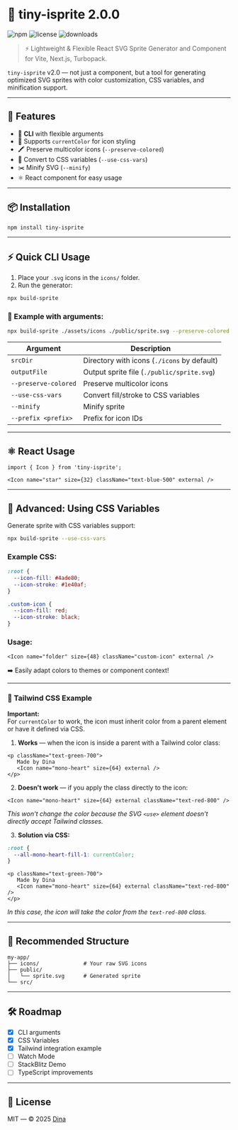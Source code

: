 # 🧩 tiny-isprite 2.0.0

![npm](https://img.shields.io/npm/v/tiny-isprite) ![license](https://img.shields.io/npm/l/tiny-isprite) ![downloads](https://img.shields.io/npm/dm/tiny-isprite)

> ⚡️ Lightweight & Flexible React SVG Sprite Generator and Component for Vite, Next.js, Turbopack.

`tiny-isprite` v2.0 — not just a component, but a tool for generating optimized SVG sprites with color customization, CSS variables, and minification support.

---

## 🚀 Features
- 🔹 **CLI** with flexible arguments
- 🎨 Supports `currentColor` for icon styling
- 🖍️ Preserve multicolor icons (`--preserve-colored`)
- 🧩 Convert to CSS variables (`--use-css-vars`)
- ✂️ Minify SVG (`--minify`)
- ⚛️ React component for easy usage

---

## 📦 Installation
```bash
npm install tiny-isprite
```

---

## ⚡ Quick CLI Usage

1. Place your `.svg` icons in the `icons/` folder.
2. Run the generator:

```bash
npx build-sprite
```

### 🔧 Example with arguments:
```bash
npx build-sprite ./assets/icons ./public/sprite.svg --preserve-colored --prefix custom- --minify
```

| Argument              | Description                                         |
|-----------------------|-----------------------------------------------------|
| `srcDir`              | Directory with icons (`./icons` by default)         |
| `outputFile`          | Output sprite file (`./public/sprite.svg`)          |
| `--preserve-colored`  | Preserve multicolor icons                           |
| `--use-css-vars`      | Convert fill/stroke to CSS variables                |
| `--minify`            | Minify sprite                                       |
| `--prefix <prefix>`   | Prefix for icon IDs                                 |

---

## ⚛️ React Usage

```tsx
import { Icon } from 'tiny-isprite';

<Icon name="star" size={32} className="text-blue-500" external />
```

---

## 🎨 Advanced: Using CSS Variables

Generate sprite with CSS variables support:

```bash
npx build-sprite --use-css-vars
```

### Example CSS:

```css
:root {
  --icon-fill: #4ade80;
  --icon-stroke: #1e40af;
}

.custom-icon {
  --icon-fill: red;
  --icon-stroke: black;
}
```

### Usage:

```tsx
<Icon name="folder" size={48} className="custom-icon" external />
```

➡️ Easily adapt colors to themes or component context!

---

### 🌈 Tailwind CSS Example

**Important:**  
For `currentColor` to work, the icon must inherit color from a parent element or have it defined via CSS.

1. **Works** — when the icon is inside a parent with a Tailwind color class:

```tsx
<p className="text-green-700">
   Made by Dina 
   <Icon name="mono-heart" size={64} external />
</p>
```

2. **Doesn't work** — if you apply the class directly to the icon:

```tsx
<Icon name="mono-heart" size={64} external className="text-red-800" />
```
*This won't change the color because the SVG `<use>` element doesn't directly accept Tailwind classes.*

3. **Solution via CSS:**

```css
:root {
  --all-mono-heart-fill-1: currentColor;
}
```

```tsx
<p className="text-green-700">
   Made by Dina 
   <Icon name="mono-heart" size={64} external className="text-red-800" />
</p>
```

*In this case, the icon will take the color from the `text-red-800` class.*

---

## 📂 Recommended Structure
```
my-app/
├── icons/              # Your raw SVG icons
├── public/
│   └── sprite.svg      # Generated sprite
└── src/
```

---

## 🛠 Roadmap
- [x] CLI arguments
- [x] CSS Variables
- [x] Tailwind integration example
- [ ] Watch Mode
- [ ] StackBlitz Demo
- [ ] TypeScript improvements

---

## 📄 License
MIT — © 2025 [Dina](https://github.com/Dynation)

